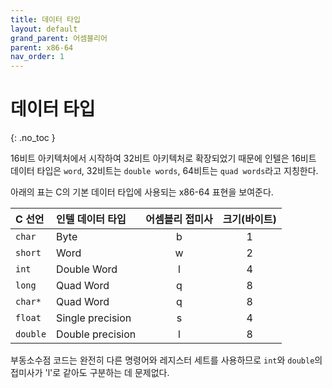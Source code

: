 ```yaml
---
title: 데이터 타입
layout: default
grand_parent: 어셈블리어
parent: x86-64
nav_order: 1
---
```


# 데이터 타입
{: .no_toc }

16비트 아키텍처에서 시작하여 32비트 아키텍처로 확장되었기 때문에 인텔은 16비트 데이터 타입은 `word`, 32비트는 `double words`, 64비트는 `quad words`라고 지칭한다.

아래의 표는 C의 기본 데이터 타입에 사용되는 x86-64 표현을 보여준다.

| C 선언    | 인텔 데이터 타입        | 어셈블리 접미사 | 크기(바이트) | 
|:----------|:----------------------|:--------------:|:-----------:|
| `char`    | Byte                  | b              | 1           |
| `short`   | Word                  | w              | 2           |
| `int`     | Double Word           | l              | 4           |
| `long`    | Quad Word             | q              | 8           |
| `char*`   | Quad Word             | q              | 8           |
| `float`   | Single precision      | s              | 4           |
| `double`  | Double precision      | l              | 8           |

부동소수점 코드는 완전히 다른 명령어와 레지스터 세트를 사용하므로 `int`와 `double`의 접미사가 'l'로 같아도 구분하는 데 문제없다.
